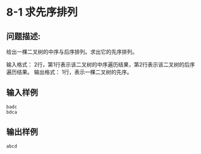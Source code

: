 # 8-1 求先序排列

## 问题描述:

给出一棵二叉树的中序与后序排列。求出它的先序排列。

输入格式：
2行，第1行表示该二叉树的中序遍历结果，第2行表示该二叉树的后序遍历结果。
输出格式：
1行，表示一棵二叉树的先序。

## 输入样例

```
badc
bdca
```

## 输出样例<br>

```
abcd
```

